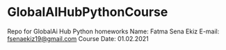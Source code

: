 # GlobalAIHubPythonCourse
Repo for GlobalAi Hub Python homeworks
Name: Fatma Sena Ekiz
E-mail: fsenaekiz19@gmail.com
Course Date: 01.02.2021
